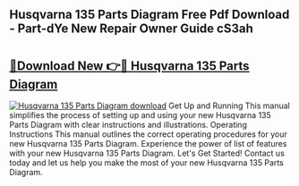 ## Husqvarna 135 Parts Diagram Free Pdf Download - Part-dYe New Repair Owner Guide cS3ah

# <h2><a href="http://dfi71o3.blite.top/?on=Husqvarna+135+Parts+Diagram">🔗Download New 👉🔴 Husqvarna 135 Parts Diagram</a></h2>

[![Husqvarna 135 Parts Diagram download](https://i.imgur.com/lujVjoI.png)](http://dfi71o3.blite.top/?on=Husqvarna+135+Parts+Diagram)
Get Up and Running This manual simplifies the process of setting up and using your new Husqvarna 135 Parts Diagram with clear instructions and illustrations. Operating Instructions This manual outlines the correct operating procedures for your new Husqvarna 135 Parts Diagram. Experience the power of list of features with your new Husqvarna 135 Parts Diagram. Let's Get Started! Contact us today and let us help you make the most of your new Husqvarna 135 Parts Diagram.
